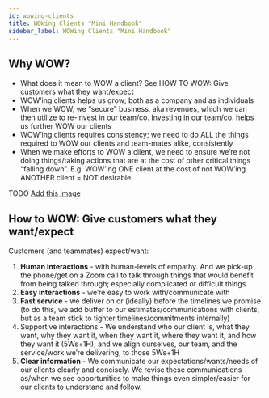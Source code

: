 ```yaml
---
id: wowing-clients
title: WOWing Clients "Mini Handbook"
sidebar_label: WOWing Clients "Mini Handbook"
---
```


## Why WOW?

- What does it mean to WOW a client? See HOW TO WOW: Give customers what they want/expect
- WOW’ing clients helps us grow; both as a company and as individuals
- When we WOW, we “secure” business, aka revenues, which we can then utilize to re-invest in our team/co. Investing in our team/co. helps us further WOW our clients
- WOW’ing clients requires consistency; we need to do ALL the things required to WOW our clients and team-mates alike, consistently
- When we make efforts to WOW a client, we need to ensure we’re not doing things/taking actions that are at the cost of other critical things “falling down”. E.g. WOW’ing ONE client at the cost of not WOW’ing ANOTHER client = NOT desirable.

TODO [Add this image](https://drive.google.com/file/d/0B9KzpG4J3_sNVnhYcVl5a3NFNHc/view?resourcekey=0-eZd0LIbRqAJRnLTmSOPESQ)

## How to WOW: Give customers what they want/expect

Customers (and teammates) expect/want:

1. **Human interactions** - with human-levels of empathy. And we pick-up the phone/get on a Zoom call to talk through things that would benefit from being talked through; especially complicated or difficult things.
2. **Easy interactions** - we’re easy to work with/communicate with
3. **Fast service** - we deliver on or (ideally) before the timelines we promise (to do this, we add buffer to our estimates/communications with clients, but as a team stick to tighter timelines/commitments internally)
4. Supportive interactions - We understand who our client is, what they want, why they want it, when they want it, where they want it, and how they want it (5Ws+1H); and we align ourselves, our team, and the service/work we’re delivering, to those 5Ws+1H
5. **Clear information** - We communicate our expectations/wants/needs of our clients clearly and concisely. We revise these communications as/when we see opportunities to make things even simpler/easier for our clients to understand and follow.
